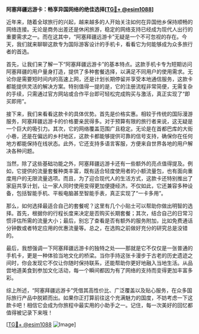 **阿塞拜疆远游卡：畅享异国网络的绝佳选择[[TG💪+ @esim1088](https://t.me/s/esim1088)]**

近年来，随着全球旅行的兴起，越来越多的人开始关注如何在异国他乡保持顺畅的网络连接。无论是商务出差还是休闲旅游，稳定的网络支持已经成为现代人出行的重要需求之一。而在这其中，“阿塞拜疆远游卡”无疑是一个不可忽视的存在。今天，我们就来聊聊这款专为国际游客设计的手机卡，看看它为何能够成为众多旅行者的首选。

首先，让我们来了解一下“阿塞拜疆远游卡”的基本特点。这款手机卡专为短期访问阿塞拜疆的用户量身打造，提供了多种套餐选择，以满足不同用户的使用需求。无论你是需要短时间内的高速上网，还是计划长期停留并享受本地通信服务，这款卡都能提供灵活的解决方案。特别值得一提的是，它的注册流程非常简便，无需复杂的手续，只需通过官方网站或合作平台即可轻松完成购买与激活，真正实现了“即买即用”。

接下来，我们来看看这款卡的具体优势。首先是价格实惠。相较于传统的国际漫游服务，阿塞拜疆远游卡的价格要亲民得多。对于预算有限的旅行者来说，这无疑是一个巨大的吸引力。其次，它的网络覆盖范围广且稳定。无论是在首都巴库的大街小巷，还是在偏远的乡村地区，这款卡都能够提供可靠的信号支持，确保你在任何地方都能保持在线状态。此外，它还支持多语言客服，方便来自世界各地的用户解决各种问题。

当然，除了这些基础功能之外，阿塞拜疆远游卡还有一些额外的亮点值得提及。例如，它提供的流量套餐种类丰富，既有适合轻度使用者的小额流量包，也有面向重度用户的无限流量选项。而且，为了迎合现代人的生活方式，这款卡还特别推出了家庭共享计划，让一家人同时使用变得更加便捷经济。不仅如此，它还兼容多种设备，包括智能手机、平板电脑甚至智能手表，真正实现了“一卡多用”。

那么，如何选择最适合自己的套餐呢？这里有几个小贴士可以帮助你做出明智的选择。首先，根据你的行程长度来决定是否购买长期套餐；其次，结合自己的日常习惯评估所需的流量大小；最后，别忘了查看是否有额外的服务附加，比如免费通话分钟数或者特定应用的优惠流量等。总之，在选购之前做好充分的研究总是没错的。

最后，我想强调一下阿塞拜疆远游卡的独特之处——那就是它不仅仅是一张普通的手机卡，更是一种体验当地文化的桥梁。当你手持这张卡漫步于古老的历史遗迹之间时，你会发现它不仅让你随时保持联系，还能帮助你更好地融入当地生活。从品尝地道美食到参加文化活动，每一个瞬间都因为有了网络的支持而变得更加丰富多彩。

综上所述，“阿塞拜疆远游卡”凭借其高性价比、广泛覆盖以及贴心服务，在众多国际旅行产品中脱颖而出。如果你正打算前往这个充满魅力的国度，不妨考虑一下这款卡吧！相信它会成为你旅程中最实用的小助手之一。记住，每一次美好的回忆都值得被记录下来哦！

[[TG💪+ @esim1088](https://t.me/s/esim1088) ![Image](https://i.postimg.cc/4NQfJmqS/Snipaste-2025-05-13-00-14-12.png)]